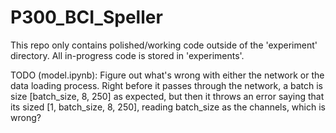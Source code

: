 # P300_BCI_Speller

This repo only contains polished/working code outside of the 'experiment' directory. All in-progress code is stored in 'experiments'.


TODO (model.ipynb): Figure out what's wrong with either the network or the data loading process.
Right before it passes through the network, a batch is size [batch_size, 8, 250] as expected, but then it throws
an error saying that its sized [1, batch_size, 8, 250], reading batch_size as the channels, which is wrong?